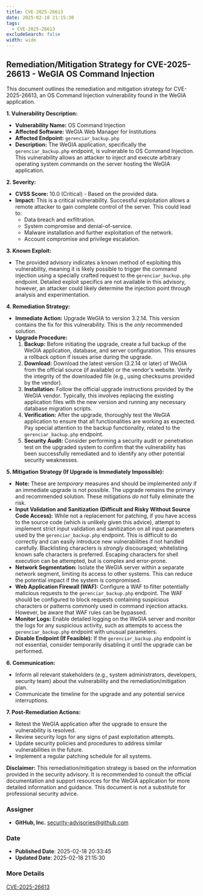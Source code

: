 ```yaml
---
title: CVE-2025-26613
date: 2025-02-18 21:15:30
tags:
  - CVE-2025-26613
excludeSearch: false
width: wide
---
```


## Remediation/Mitigation Strategy for CVE-2025-26613 - WeGIA OS Command Injection

This document outlines the remediation and mitigation strategy for CVE-2025-26613, an OS Command Injection vulnerability found in the WeGIA application.

**1. Vulnerability Description:**

*   **Vulnerability Name:** OS Command Injection
*   **Affected Software:** WeGIA Web Manager for Institutions
*   **Affected Endpoint:** `gerenciar_backup.php`
*   **Description:**  The WeGIA application, specifically the `gerenciar_backup.php` endpoint, is vulnerable to OS Command Injection. This vulnerability allows an attacker to inject and execute arbitrary operating system commands on the server hosting the WeGIA application.

**2. Severity:**

*   **CVSS Score:** 10.0 (Critical) - Based on the provided data.
*   **Impact:** This is a critical vulnerability. Successful exploitation allows a remote attacker to gain complete control of the server. This could lead to:
    *   Data breach and exfiltration.
    *   System compromise and denial-of-service.
    *   Malware installation and further exploitation of the network.
    *   Account compromise and privilege escalation.

**3. Known Exploit:**

*   The provided advisory indicates a known method of exploiting this vulnerability, meaning it is likely possible to trigger the command injection using a specially crafted request to the `gerenciar_backup.php` endpoint.  Detailed exploit specifics are not available in this advisory, however, an attacker could likely determine the injection point through analysis and experimentation.

**4. Remediation Strategy:**

*   **Immediate Action:**  Upgrade WeGIA to version 3.2.14. This version contains the fix for this vulnerability. This is the *only* recommended solution.
*   **Upgrade Procedure:**
    1.  **Backup:** Before initiating the upgrade, create a full backup of the WeGIA application, database, and server configuration.  This ensures a rollback option if issues arise during the upgrade.
    2.  **Download:** Download the latest version (3.2.14 or later) of WeGIA from the official source (if available) or the vendor's website.  Verify the integrity of the downloaded file (e.g., using checksums provided by the vendor).
    3.  **Installation:**  Follow the official upgrade instructions provided by the WeGIA vendor. Typically, this involves replacing the existing application files with the new version and running any necessary database migration scripts.
    4.  **Verification:**  After the upgrade, thoroughly test the WeGIA application to ensure that all functionalities are working as expected.  Pay special attention to the backup functionality, related to the `gerenciar_backup.php` endpoint.
    5.  **Security Audit:**  Consider performing a security audit or penetration test on the upgraded system to confirm that the vulnerability has been successfully remediated and to identify any other potential security weaknesses.

**5. Mitigation Strategy (If Upgrade is Immediately Impossible):**

*   **Note:** These are *temporary* measures and should be implemented *only* if an immediate upgrade is not possible.  The upgrade remains the primary and recommended solution.  These mitigations *do not* fully eliminate the risk.
*   **Input Validation and Sanitization (Difficult and Risky Without Source Code Access):**  While not a replacement for patching, if you have access to the source code (which is unlikely given this advice), attempt to implement strict input validation and sanitization on all input parameters used by the `gerenciar_backup.php` endpoint.  This is difficult to do correctly and can easily introduce new vulnerabilities if not handled carefully.  Blacklisting characters is *strongly* discouraged; whitelisting known safe characters is preferred.  Escaping characters for shell execution can be attempted, but is complex and error-prone.
*   **Network Segmentation:** Isolate the WeGIA server within a separate network segment, limiting its access to other systems.  This can reduce the potential impact if the system is compromised.
*   **Web Application Firewall (WAF):**  Configure a WAF to filter potentially malicious requests to the `gerenciar_backup.php` endpoint.  The WAF should be configured to block requests containing suspicious characters or patterns commonly used in command injection attacks.  However, be aware that WAF rules can be bypassed.
*   **Monitor Logs:**  Enable detailed logging on the WeGIA server and monitor the logs for any suspicious activity, such as attempts to access the `gerenciar_backup.php` endpoint with unusual parameters.
*   **Disable Endpoint (If Feasible):** If the `gerenciar_backup.php` endpoint is not essential, consider temporarily disabling it until the upgrade can be performed.

**6. Communication:**

*   Inform all relevant stakeholders (e.g., system administrators, developers, security team) about the vulnerability and the remediation/mitigation plan.
*   Communicate the timeline for the upgrade and any potential service interruptions.

**7. Post-Remediation Actions:**

*   Retest the WeGIA application after the upgrade to ensure the vulnerability is resolved.
*   Review security logs for any signs of past exploitation attempts.
*   Update security policies and procedures to address similar vulnerabilities in the future.
*   Implement a regular patching schedule for all systems.

**Disclaimer:** This remediation/mitigation strategy is based on the information provided in the security advisory.  It is recommended to consult the official documentation and support resources for the WeGIA application for more detailed information and guidance.  This document is not a substitute for professional security advice.

### Assigner
- **GitHub, Inc.** <security-advisories@github.com>

### Date
- **Published Date**: 2025-02-18 20:33:45
- **Updated Date**: 2025-02-18 21:15:30



### More Details
[CVE-2025-26613](https://www.cvedetails.com/cve/CVE-2025-26613)